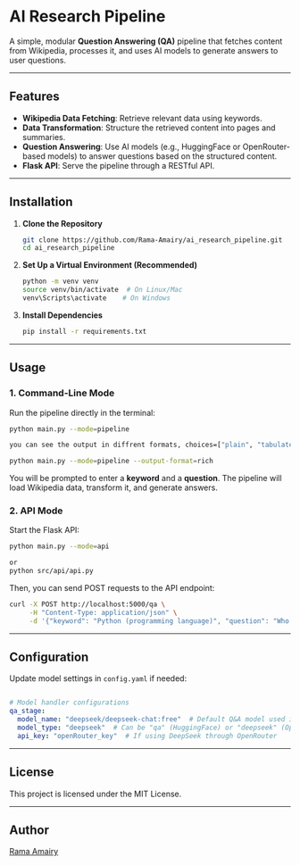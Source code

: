 # AI Research Pipeline

A simple, modular **Question Answering (QA)** pipeline that fetches content from Wikipedia, processes it, and uses AI models to generate answers to user questions.

---

## Features

- **Wikipedia Data Fetching**: Retrieve relevant data using keywords.
- **Data Transformation**: Structure the retrieved content into pages and summaries.
- **Question Answering**: Use AI models (e.g., HuggingFace or OpenRouter-based models) to answer questions based on the structured content.
- **Flask API**: Serve the pipeline through a RESTful API.

---

## Installation

1. **Clone the Repository**

   ```bash
   git clone https://github.com/Rama-Amairy/ai_research_pipeline.git
   cd ai_research_pipeline
   ```

2. **Set Up a Virtual Environment (Recommended)**

   ```bash
   python -m venv venv
   source venv/bin/activate  # On Linux/Mac
   venv\Scripts\activate    # On Windows
   ```

3. **Install Dependencies**

   ```bash
   pip install -r requirements.txt
   ```

---

## Usage

### 1. Command-Line Mode

Run the pipeline directly in the terminal:

```bash
python main.py --mode=pipeline

you can see the output in diffrent formats, choices=["plain", "tabulate","rich"], default="plain"

python main.py --mode=pipeline --output-format=rich
```

You will be prompted to enter a **keyword** and a **question**. The pipeline will load Wikipedia data, transform it, and generate answers.

### 2. API Mode

Start the Flask API:

```bash
python main.py --mode=api

or
python src/api/api.py
```

Then, you can send POST requests to the API endpoint:

```bash
curl -X POST http://localhost:5000/qa \
     -H "Content-Type: application/json" \
     -d '{"keyword": "Python (programming language)", "question": "Who created Python?"}'
```

---



## Configuration

Update model settings in `config.yaml` if needed:

```yaml

# Model handler configurations
qa_stage:
  model_name: "deepseek/deepseek-chat:free"  # Default Q&A model used in QATransformStage
  model_type: "deepseek"  # Can be "qa" (HuggingFace) or "deepseek" (OpenRouter)
  api_key: "openRouter_key"  # If using DeepSeek through OpenRouter

```

---

## License

This project is licensed under the MIT License.

---

## Author

[Rama Amairy](https://github.com/Rama-Amairy)

